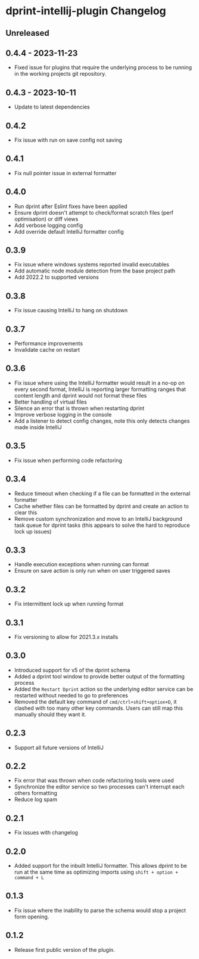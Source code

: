 <!-- Keep a Changelog guide -> https://keepachangelog.com -->

# dprint-intellij-plugin Changelog

## Unreleased

## 0.4.4 - 2023-11-23
- Fixed issue for plugins that require the underlying process to be running in the working projects git repository.

## 0.4.3 - 2023-10-11
- Update to latest dependencies

## 0.4.2
- Fix issue with run on save config not saving

## 0.4.1
- Fix null pointer issue in external formatter

## 0.4.0
- Run dprint after Eslint fixes have been applied
- Ensure dprint doesn't attempt to check/format scratch files (perf optimisation) or diff views
- Add verbose logging config
- Add override default IntelliJ formatter config

## 0.3.9
- Fix issue where windows systems reported invalid executables
- Add automatic node module detection from the base project path
- Add 2022.2 to supported versions

## 0.3.8
- Fix issue causing IntelliJ to hang on shutdown

## 0.3.7
- Performance improvements
- Invalidate cache on restart

## 0.3.6
- Fix issue where using the IntelliJ formatter would result in a no-op on every second format, IntelliJ is reporting larger formatting ranges that content length and dprint would not format these files
- Better handling of virtual files
- Silence an error that is thrown when restarting dprint
- Improve verbose logging in the console
- Add a listener to detect config changes, note this only detects changes made inside IntelliJ

## 0.3.5
- Fix issue when performing code refactoring

## 0.3.4
- Reduce timeout when checking if a file can be formatted in the external formatter
- Cache whether files can be formatted by dprint and create an action to clear this
- Remove custom synchronization and move to an IntelliJ background task queue for dprint tasks (this appears to solve the hard to reproduce lock up issues)

## 0.3.3
- Handle execution exceptions when running can format
- Ensure on save action is only run when on user triggered saves

## 0.3.2
- Fix intermittent lock up when running format

## 0.3.1
- Fix versioning to allow for 2021.3.x installs

## 0.3.0
- Introduced support for v5 of the dprint schema
- Added a dprint tool window to provide better output of the formatting process
- Added the `Restart Dprint` action so the underlying editor service can be restarted without needed to go to preferences
- Removed the default key command of `cmd/ctrl+shift+option+D`, it clashed with too many other key commands. Users can still map this manually should they want it.

## 0.2.3
- Support all future versions of IntelliJ

## 0.2.2
- Fix error that was thrown when code refactoring tools were used
- Synchronize the editor service so two processes can't interrupt each others formatting
- Reduce log spam

## 0.2.1
- Fix issues with changelog

## 0.2.0
- Added support for the inbuilt IntelliJ formatter. This allows dprint to be run at the same time as optimizing imports
  using `shift + option + command + L`

## 0.1.3
- Fix issue where the inability to parse the schema would stop a project form opening.

## 0.1.2
- Release first public version of the plugin.
